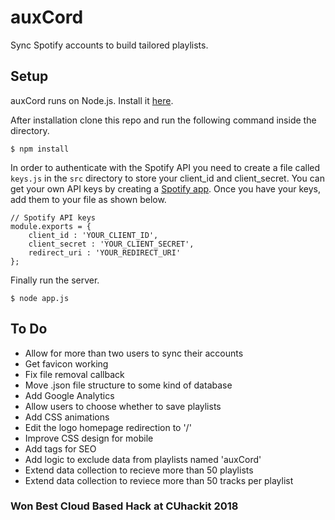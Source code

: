 # auxCord

Sync Spotify accounts to build tailored playlists.

## Setup

auxCord runs on Node.js. Install it [here](http://www.nodejs.org/download/).

After installation clone this repo and run the following command inside the directory.

    $ npm install

In order to authenticate with the Spotify API you need to create a file called `keys.js` in the `src` directory
to store your client_id and client_secret. You can get your own API keys by creating a [Spotify app](https://developer.spotify.com/). Once you have your keys, add them to your file as shown below.

```
// Spotify API keys
module.exports = {
    client_id : 'YOUR_CLIENT_ID',
    client_secret : 'YOUR_CLIENT_SECRET',
    redirect_uri : 'YOUR_REDIRECT_URI'
};
```

Finally run the server.

    $ node app.js

## To Do

* Allow for more than two users to sync their accounts
* Get favicon working
* Fix file removal callback
* Move .json file structure to some kind of database
* Add Google Analytics
* Allow users to choose whether to save playlists
* Add CSS animations 
* Edit the logo homepage redirection to '/'
* Improve CSS design for mobile 
* Add tags for SEO
* Add logic to exclude data from playlists named 'auxCord'
* Extend data collection to recieve more than 50 playlists
* Extend data collection to reviece more than 50 tracks per playlist 

### Won Best Cloud Based Hack at CUhackit 2018